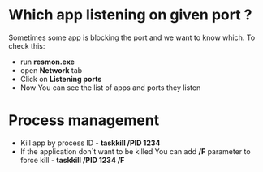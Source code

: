 # Which app listening on given port ? #
Sometimes some app is blocking the port and we want to know which. To check this: 
* run **resmon.exe**
* open **Network** tab
* Click on **Listening ports**
* Now You can see the list of apps and ports they listen

# Process management #
* Kill app by process ID - **taskkill /PID 1234**
* If the application don`t want to be killed You can add **/F** parameter to force kill - **taskkill /PID 1234 /F**
